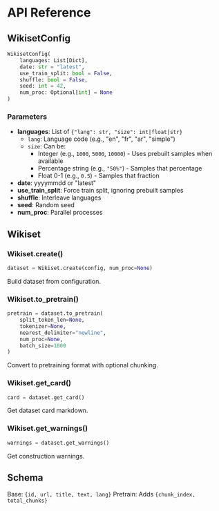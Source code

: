 # API Reference

## WikisetConfig

```python
WikisetConfig(
    languages: List[Dict],
    date: str = "latest",
    use_train_split: bool = False,
    shuffle: bool = False,
    seed: int = 42,
    num_proc: Optional[int] = None
)
```

### Parameters

- **languages**: List of `{"lang": str, "size": int|float|str}`
    - `lang`: Language code (e.g., "en", "fr", "ar", "simple")
    - `size`: Can be:
        - Integer (e.g., `1000`, `5000`, `10000`) - Uses prebuilt samples when available
        - Percentage string (e.g., `"50%"`) - Samples that percentage
        - Float 0-1 (e.g., `0.5`) - Samples that fraction
- **date**: yyyymmdd or "latest"
- **use_train_split**: Force train split, ignoring prebuilt samples
- **shuffle**: Interleave languages
- **seed**: Random seed
- **num_proc**: Parallel processes

## Wikiset

### Wikiset.create()

```python
dataset = Wikiset.create(config, num_proc=None)
```

Build dataset from configuration.

### Wikiset.to_pretrain()

```python
pretrain = dataset.to_pretrain(
    split_token_len=None,
    tokenizer=None,
    nearest_delimiter="newline",
    num_proc=None,
    batch_size=1000
)
```

Convert to pretraining format with optional chunking.

### Wikiset.get_card()

```python
card = dataset.get_card()
```

Get dataset card markdown.

### Wikiset.get_warnings()

```python
warnings = dataset.get_warnings()
```

Get construction warnings.

## Schema

Base: `{id, url, title, text, lang}`
Pretrain: Adds `{chunk_index, total_chunks}`
